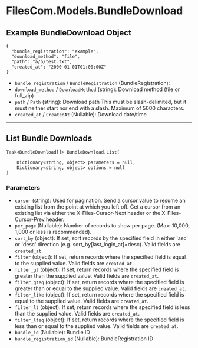 # FilesCom.Models.BundleDownload

## Example BundleDownload Object

```
{
  "bundle_registration": "example",
  "download_method": "file",
  "path": "a/b/test.txt",
  "created_at": "2000-01-01T01:00:00Z"
}
```

* `bundle_registration` / `BundleRegistration`  (BundleRegistration): 
* `download_method` / `DownloadMethod`  (string): Download method (file or full_zip)
* `path` / `Path`  (string): Download path This must be slash-delimited, but it must neither start nor end with a slash. Maximum of 5000 characters.
* `created_at` / `CreatedAt`  (Nullable<DateTime>): Download date/time


---

## List Bundle Downloads

```
Task<BundleDownload[]> BundleDownload.List(
    
    Dictionary<string, object> parameters = null,
    Dictionary<string, object> options = null
)
```

### Parameters

* `cursor` (string): Used for pagination.  Send a cursor value to resume an existing list from the point at which you left off.  Get a cursor from an existing list via either the X-Files-Cursor-Next header or the X-Files-Cursor-Prev header.
* `per_page` (Nullable<Int64>): Number of records to show per page.  (Max: 10,000, 1,000 or less is recommended).
* `sort_by` (object): If set, sort records by the specified field in either 'asc' or 'desc' direction (e.g. sort_by[last_login_at]=desc). Valid fields are `created_at`.
* `filter` (object): If set, return records where the specified field is equal to the supplied value. Valid fields are `created_at`.
* `filter_gt` (object): If set, return records where the specified field is greater than the supplied value. Valid fields are `created_at`.
* `filter_gteq` (object): If set, return records where the specified field is greater than or equal to the supplied value. Valid fields are `created_at`.
* `filter_like` (object): If set, return records where the specified field is equal to the supplied value. Valid fields are `created_at`.
* `filter_lt` (object): If set, return records where the specified field is less than the supplied value. Valid fields are `created_at`.
* `filter_lteq` (object): If set, return records where the specified field is less than or equal to the supplied value. Valid fields are `created_at`.
* `bundle_id` (Nullable<Int64>): Bundle ID
* `bundle_registration_id` (Nullable<Int64>): BundleRegistration ID
